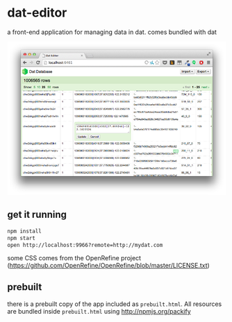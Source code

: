 # dat-editor

a front-end application for managing data in dat. comes bundled with dat

![screenshot](screenshot.png)

## get it running

```
npm install
npm start
open http://localhost:9966?remote=http://mydat.com
```

some CSS comes from the OpenRefine project (https://github.com/OpenRefine/OpenRefine/blob/master/LICENSE.txt)

## prebuilt

there is a prebuilt copy of the app included as `prebuilt.html`. All resources are bundled inside `prebuilt.html` using http://npmjs.org/packify
